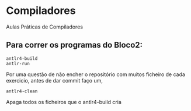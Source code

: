 # Compiladores
Aulas Práticas de Compiladores

## Para correr os programas do Bloco2:

```
antlr4-build
antlr-run
```

Por uma questão de não encher o repositório com muitos ficheiro de cada exercicio, antes de dar commit faço um,
```
antlr4-clean
```
Apaga todos os ficheiros que o antlr4-build cria
